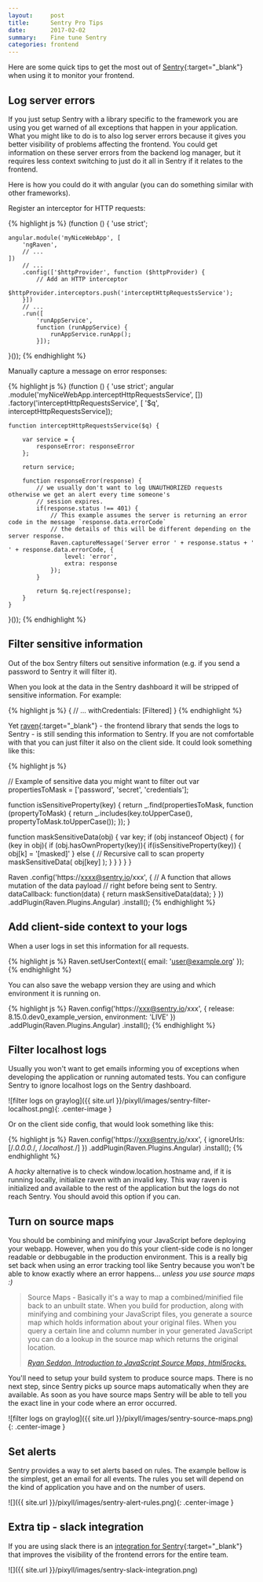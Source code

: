 ```yaml
---
layout:     post
title:      Sentry Pro Tips
date:       2017-02-02
summary:    Fine tune Sentry
categories: frontend
---
```


Here are some quick tips to get the most out of [Sentry](https://sentry.io){:target="_blank"} when using it to monitor your frontend.

## Log server errors

If you just setup Sentry with a library specific to the framework you are using you get warned of all exceptions that happen in your application.
What you might like to do is to also log server errors because it gives you better visibility of problems affecting the frontend.
You could get information on these server errors from the backend log manager, but it requires less context switching to just do it all in Sentry if it relates to the frontend.

Here is how you could do it with angular (you can do something similar with other frameworks).

Register an interceptor for HTTP requests:

{% highlight js %}
(function () {
    'use strict';

    angular.module('myNiceWebApp', [
        'ngRaven',
        // ...
    ])
        // ...
        .config(['$httpProvider', function ($httpProvider) {
            // Add an HTTP interceptor
            $httpProvider.interceptors.push('interceptHttpRequestsService');
        }])
        // ...
        .run([
            'runAppService',
            function (runAppService) {
                runAppService.runApp();
            }]);
}());
{% endhighlight %}

Manually capture a message on error responses:

{% highlight js %}
(function () {
    'use strict';
    angular
        .module('myNiceWebApp.interceptHttpRequestsService', [])
        .factory('interceptHttpRequestsService', [
            '$q',
            interceptHttpRequestsService]);

    function interceptHttpRequestsService($q) {

        var service = {
            responseError: responseError
        };

        return service;

        function responseError(response) {
            // we usually don't want to log UNAUTHORIZED requests otherwise we get an alert every time someone's
            // session expires.
            if(response.status !== 401) {
                // This example assumes the server is returning an error code in the message `response.data.errorCode`
                // the details of this will be different depending on the server response.
                Raven.captureMessage('Server error ' + response.status + ' ' + response.data.errorCode, {
                    level: 'error',
                    extra: response
                });
            }
            
            return $q.reject(response);
        }
    }
}());
{% endhighlight %}

## Filter sensitive information

Out of the box Sentry filters out sensitive information (e.g. if you send a password to Sentry it will filter it).

When you look at the data in the Sentry dashboard it will be stripped of sensitive information. For example:

{% highlight js %}
{
    // ...
    withCredentials: [Filtered]
}
{% endhighlight %}

Yet [raven](https://github.com/getsentry/raven-js){:target="_blank"} - the frontend library that sends the logs to Sentry - is still sending this information to Sentry.
If you are not comfortable with that you can just filter it also on the client side.
It could look something like this:


{% highlight js %}

// Example of sensitive data you might want to filter out
var propertiesToMask = ['password', 'secret', 'credentials'];

function isSensitiveProperty(key) {
    return _.find(propertiesToMask, function (propertyToMask) {
        return _.includes(key.toUpperCase(), propertyToMask.toUpperCase());
    });
}

function maskSensitiveData(obj)
{
    var key;
    if (obj instanceof Object) {
        for (key in obj){
            if (obj.hasOwnProperty(key)){
                if(isSensitiveProperty(key)) {
                    obj[k] = '[masked]'
                } else {
                    // Recursive call to scan property
                    maskSensitiveData( obj[key] );
                }
            }
        }
    }
}

Raven
.config('https://xxxx@sentry.io/xxx', {
    // A function that allows mutation of the data payload
    // right before being sent to Sentry.
    dataCallback: function(data) {
        return maskSensitiveData(data);
    }
})
.addPlugin(Raven.Plugins.Angular)
.install();
{% endhighlight %}

## Add client-side context to your logs

When a user logs in set this information for all requests.

{% highlight js %}
Raven.setUserContext({
    email: 'user@example.org'
});
{% endhighlight %}

You can also save the webapp version they are using and which environment it is running on.

{% highlight js %}
Raven.config('https://xxx@sentry.io/xxx', {
    release: 8.15.0.dev0_example_version,
    environment: 'LIVE'
})
.addPlugin(Raven.Plugins.Angular)
.install();
{% endhighlight %}

## Filter localhost logs

Usually you won't want to get emails informing you of exceptions when developing the application or running automated tests.
You can configure Sentry to ignore localhost logs on the Sentry dashboard.

![filter logs on graylog]({{ site.url }}/pixyll/images/sentry-filter-localhost.png){: .center-image }

Or on the client side config, that would look something like this:


{% highlight js %}
Raven.config('https://xxx@sentry.io/xxx', {
    ignoreUrls: [/.*0\.0\.0\.*/, /.*localhost.*/]
})
.addPlugin(Raven.Plugins.Angular)
.install();
{% endhighlight %}

A _hacky_ alternative is to check window.location.hostname and, if it is running locally, initialize raven with an invalid key.
This way raven is initialized and available to the rest of the application but the logs do not reach Sentry.
You should avoid this option if you can.

## Turn on source maps

You should be combining and minifying your JavaScript before deploying your webapp.
However, when you do this your client-side code is no longer readable or debbugable in the production environment.
 This is a really big set back when using an error tracking tool like Sentry because you won't be able to know exactly where an error happens... _unless you use source maps :)_

<blockquote>
  <p>
    Source Maps - Basically it's a way to map a combined/minified file back to an unbuilt state. When you build for production, along with minifying and combining your JavaScript files, you generate a source map which holds information about your original files. When you query a certain line and column number in your generated JavaScript you can do a lookup in the source map which returns the original location.
  </p>
  <footer><cite title="Ryan Seddon" target="_blank"><a href="https://www.html5rocks.com/en/tutorials/developertools/sourcemaps/">Ryan Seddon, Introduction to JavaScript Source Maps, html5rocks.</a></cite></footer>
</blockquote>

 You'll need to setup your build system to produce source maps. There is no next step, since Sentry picks up source maps automatically when they are available.
 As soon as you have source maps Sentry will be able to tell you the exact line in your code where an error occurred.
 
 ![filter logs on graylog]({{ site.url }}/pixyll/images/sentry-source-maps.png){: .center-image }

## Set alerts

Sentry provides a way to set alerts based on rules.
The example bellow is the simplest, get an email for all events.
The rules you set will depend on the kind of application you have and on the number of users.

![]({{ site.url }}/pixyll/images/sentry-alert-rules.png){: .center-image }

## Extra tip - slack integration

If you are using slack there is an [integration for Sentry](https://slack.com/apps/A0F814BEV-sentry){:target="_blank"} that improves the visibility of the frontend
errors for the entire team.

![]({{ site.url }}/pixyll/images/sentry-slack-integration.png)
